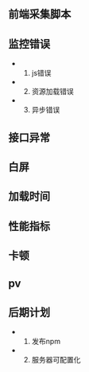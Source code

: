<!--
 * @Author: 悦者生存 1002783067@qq.com
 * @Date: 2022-08-13 20:20:28
 * @LastEditors: 悦者生存 1002783067@qq.com
 * @LastEditTime: 2022-08-13 21:49:22
 * @FilePath: /monitor/README.md
 * @Description: 这是默认设置,请设置`customMade`, 打开koroFileHeader查看配置 进行设置: https://github.com/OBKoro1/koro1FileHeader/wiki/%E9%85%8D%E7%BD%AE
-->
## 前端采集脚本
## 监控错误
- 1. js错误
- 2. 资源加载错误
- 3. 异步错误
## 接口异常
## 白屏
## 加载时间
## 性能指标
## 卡顿
## pv

## 后期计划
- 1. 发布npm
- 2. 服务器可配置化